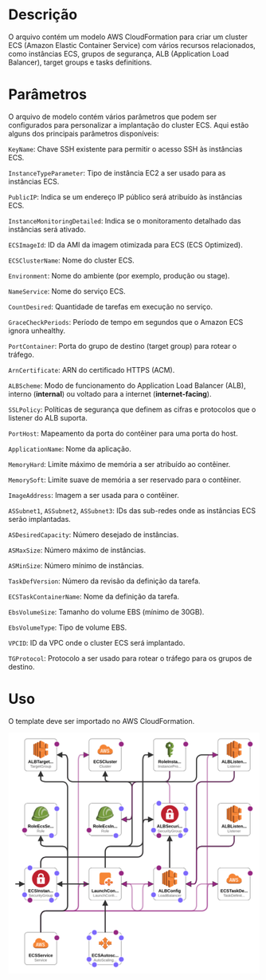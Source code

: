 # Descrição

O arquivo contém um modelo AWS CloudFormation para criar um cluster ECS (Amazon Elastic Container Service) com vários recursos relacionados, como instâncias ECS, grupos de segurança, ALB (Application Load Balancer), target groups e tasks definitions.

# Parâmetros

O arquivo de modelo contém vários parâmetros que podem ser configurados para personalizar a implantação do cluster ECS. Aqui estão alguns dos principais parâmetros disponíveis:

`KeyName`: Chave SSH existente para permitir o acesso SSH às instâncias ECS.

`InstanceTypeParameter`: Tipo de instância EC2 a ser usado para as instâncias ECS.

`PublicIP`: Indica se um endereço IP público será atribuído às instâncias ECS.

`InstanceMonitoringDetailed`: Indica se o monitoramento detalhado das instâncias será ativado.

`ECSImageId`: ID da AMI da imagem otimizada para ECS (ECS Optimized).

`ECSClusterName`: Nome do cluster ECS.

`Environment`: Nome do ambiente (por exemplo, produção ou stage).

`NameService`: Nome do serviço ECS.

`CountDesired`: Quantidade de tarefas em execução no serviço.

`GraceCheckPeriods`: Período de tempo em segundos que o Amazon ECS ignora unhealthy.

`PortContainer`: Porta do grupo de destino (target group) para rotear o tráfego.

`ArnCertificate`: ARN do certificado HTTPS (ACM).

`ALBScheme`: Modo de funcionamento do Application Load Balancer (ALB), interno (**internal**) ou voltado para a internet (**internet-facing**).

`SSLPolicy`: Políticas de segurança que definem as cifras e protocolos que o listener do ALB suporta.

`PortHost`: Mapeamento da porta do contêiner para uma porta do host.

`ApplicationName`: Nome da aplicação.

`MemoryHard`: Limite máximo de memória a ser atribuído ao contêiner.

`MemorySoft`: Limite suave de memória a ser reservado para o contêiner.

`ImageAddress`: Imagem a ser usada para o contêiner.

`ASSubnet1`, `ASSubnet2`, `ASSubnet3`: IDs das sub-redes onde as instâncias ECS serão implantadas.

`ASDesiredCapacity`: Número desejado de instâncias.

`ASMaxSize`: Número máximo de instâncias.

`ASMinSize`: Número mínimo de instâncias.

`TaskDefVersion`: Número da revisão da definição da tarefa.

`ECSTaskContainerName`: Nome da definição da tarefa.

`EbsVolumeSize`: Tamanho do volume EBS (mínimo de 30GB).

`EbsVolumeType`: Tipo de volume EBS.

`VPCID`: ID da VPC onde o cluster ECS será implantado.

`TGProtocol`: Protocolo a ser usado para rotear o tráfego para os grupos de destino.

# Uso

O template deve ser importado no AWS CloudFormation.

![Diagrama](diagrama_cluster.png)